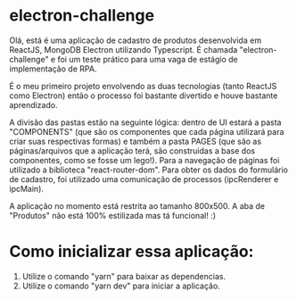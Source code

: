 # electron-challenge

Olá, está é uma aplicação de cadastro de produtos desenvolvida em ReactJS, MongoDB Electron utilizando Typescript. É chamada "electron-challenge" e foi um teste prático para uma vaga de estágio de implementação de RPA.

É o meu primeiro projeto envolvendo as duas tecnologias (tanto ReactJS como Electron) então o processo foi bastante divertido e houve bastante aprendizado.

A divisão das pastas estão na seguinte lógica: dentro de UI estará a pasta "COMPONENTS" (que são os componentes que cada página utilizará para criar suas respectivas formas) e também a pasta PAGES (que são as páginas/arquivos que a aplicação terá, são construidas a base dos componentes, como se fosse um lego!). Para a navegação de páginas foi utilizado a biblioteca "react-router-dom". Para obter os dados do formulário de cadastro, foi utilizado uma comunicação de processos (ipcRenderer e ipcMain).

A aplicação no momento está restrita ao tamanho 800x500. A aba de "Produtos" não está 100% estilizada mas tá funcional! :) 

# Como inicializar essa aplicação:

1. Utilize o comando "yarn" para baixar as dependencias.
2. Utilize o comando "yarn dev" para iniciar a aplicação.
